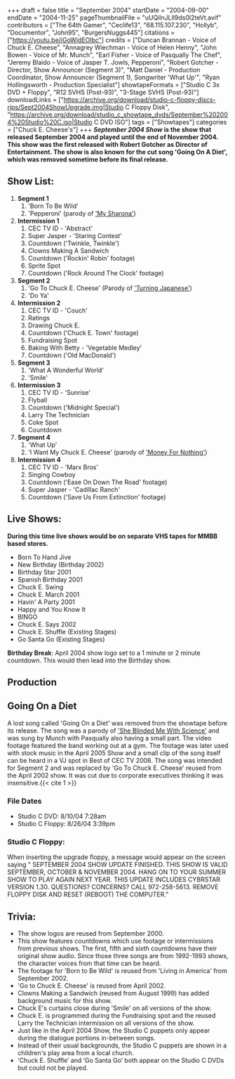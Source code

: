 +++
draft = false
title = "September 2004"
startDate = "2004-09-00"
endDate = "2004-11-25"
pageThumbnailFile = "uUQilnJLlI9ds0l2teVt.avif"
contributors = ["The 64th Gamer", "Ceclife13", "68.115.107.230", "Hollyb", "Documentor", "John95", "BurgersNuggs445"]
citations = ["https://youtu.be/iGoWidEOlbc"]
credits = ["Duncan Brannan - Voice of Chuck E. Cheese", "Annagrey Wiechman - Voice of Helen Henny", "John Bowen - Voice of Mr. Munch", "Earl Fisher - Voice of Pasqually The Chef", "Jeremy Blaido - Voice of Jasper T. Jowls, Pepperoni", "Robert Gotcher - Director, Show Announcer (Segment 3)", "Matt Daniel - Production Coordinator, Show Announcer (Segment 1), Songwriter 'What Up'", "Ryan Hollingsworth - Production Specialist"]
showtapeFormats = ["Studio C 3x DVD + Floppy", "R12 SVHS (Post-93)", "3-Stage SVHS (Post-93)"]
downloadLinks = ["https://archive.org/download/studio-c-floppy-discs-rips/Sept2004ShowUpgrade.img|Studio C Floppy Disk", "https://archive.org/download/studio_c_showtape_dvds/September%202004%20Studio%20C.iso|Studio C DVD ISO"]
tags = ["Showtapes"]
categories = ["Chuck E. Cheese's"]
+++
***September 2004 Show* is the show that released September 2004 and played until the end of November 2004.
This show was the first released with Robert Gotcher as Director of Entertainment. The show is also known for the cut song 'Going On A Diet', which was removed sometime before its final release.**


## Show List:

1.  **Segment 1**
    1.  'Born To Be Wild'
    2.  'Pepperoni' (parody of ['My Sharona'](https://en.wikipedia.org/wiki/My_Sharona))
2.  **Intermission 1**
    1.  CEC TV ID - 'Abstract'
    2.  Super Jasper - 'Staring Contest'
    3.  Countdown ('Twinkle, Twinkle')
    4.  Clowns Making A Sandwich
    5.  Countdown ('Rockin' Robin' footage)
    6.  Sprite Spot
    7.  Countdown ('Rock Around The Clock' footage)
3.  **Segment 2**
    1.  'Go To Chuck E. Cheese' (Parody of ['Turning Japanese'](https://en.wikipedia.org/wiki/Turning_Japanese))
    2.  'Do Ya'
4.  **Intermission 2**
    1.  CEC TV ID - 'Couch'
    2.  Ratings
    3.  Drawing Chuck E.
    4.  Countdown ('Chuck E. Town' footage)
    5.  Fundraising Spot
    6.  Baking With Betty - 'Vegetable Medley'
    7.  Countdown ('Old MacDonald')
5.  **Segment 3**
    1.  'What A Wonderful World'
    2.  'Smile'
6.  **Intermission 3**
    1.  CEC TV ID - 'Sunrise'
    2.  Flyball
    3.  Countdown ('Midnight Special')
    4.  Larry The Technician
    5.  Coke Spot
    6.  Countdown
7.  **Segment 4**
    1.  'What Up'
    2.  'I Want My Chuck E. Cheese' (parody of ['Money For Nothing'](https://en.wikipedia.org/wiki/Money_for_Nothing_(song)))
8.  **Intermission 4**
    1.  CEC TV ID - 'Marx Bros'
    2.  Singing Cowboy
    3.  Countdown ('Ease On Down The Road' footage)
    4.  Super Jasper - 'Cadillac Ranch'
    5.  Countdown ('Save Us From Extinction' footage)

## Live Shows:

**During this time live shows would be on separate VHS tapes for MMBB based stores.**

- Born To Hand Jive
- New Birthday (Birthday 2002)
- Birthday Star 2001
- Spanish Birthday 2001
- Chuck E. Swing
- Chuck E. March 2001
- Havin' A Party 2001
- Happy and You Know It
- BINGO
- Chuck E. Says 2002
- Chuck E. Shuffle (Existing Stages)
- Go Santa Go (Existing Stages)

**Birthday Break**: April 2004 show logo set to a 1 minute or 2 minute countdown. This would then lead into the Birthday show.

## Production

## Going On a Diet

A lost song called 'Going On a Diet' was removed from the showtape before its release. The song was a parody of ['She Blinded Me With Science'](https://en.wikipedia.org/wiki/She_Blinded_Me_with_Science) and was sung by Munch with Pasqually also having a small part. The video footage featured the band working out at a gym. The footage was later used with stock music in the April 2005 Show and a small clip of the song itself can be heard in a VJ spot in Best of CEC TV 2008. The song was intended for Segment 2 and was replaced by 'Go To Chuck E. Cheese' reused from the April 2002 show. It was cut due to corporate executives thinking it was insensitive.{{< cite 1 >}}

### File Dates
- Studio C DVD: 8/10/04 7:28am
- Studio C Floppy: 8/26/04 3:39pm

### Studio C Floppy:

When inserting the upgrade floppy, a message would appear on the screen saying
“ SEPTEMBER 2004 SHOW UPDATE FINISHED.
 THIS SHOW IS VALID SEPTEMBER, OCTOBER & NOVEMBER 2004.
 HANG ON TO YOUR SUMMER SHOW TO PLAY AGAIN NEXT YEAR.
 THIS UPDATE INCLUDES CYBRSTAR VERSION 1.30.
 QUESTIONS? CONCERNS? CALL 972-258-5613.
 REMOVE FLOPPY DISK AND RESET (REBOOT) THE COMPUTER."

## Trivia:

- The show logos are reused from September 2000.
- This show features countdowns which use footage or intermissions from previous shows. The first, fifth and sixth countdowns have their original show audio. Since those three songs are from 1992-1993 shows, the character voices from that time can be heard.
- The footage for 'Born to Be Wild' is reused from 'Living in America' from September 2002.
- 'Go to Chuck E. Cheese' is reused from April 2002.
- Clowns Making a Sandwich (reused from August 1999) has added background music for this show.
- Chuck E's curtains close during 'Smile' on all versions of the show.
- Chuck E. is programmed during the Fundraising spot and the reused Larry the Technician intermission on all versions of the show.
- Just like in the April 2004 Show, the Studio C puppets only appear during the dialogue portions in-between songs.
- Instead of their usual backgrounds, the Studio C puppets are shown in a children's play area from a local church.
- ‘Chuck E. Shuffle’ and ‘Go Santa Go’ both appear on the Studio C DVDs but could not be played.
